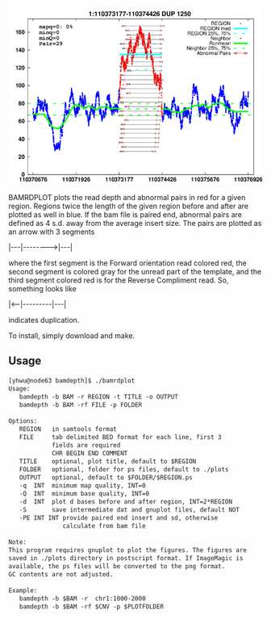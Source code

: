 ![The pair end algorithm](https://raw.githubusercontent.com/yhwu/bamrdplot/master/src/sampledup.png)
	
BAMRDPLOT plots the read depth and abnormal pairs in red for a given region. Regions twice the length of the given region before and after are plotted as well in blue. If the bam file is paired end, abnormal pairs are defined as 4 s.d. away from the average insert size. The pairs are plotted as an arrow with 3 segments

|---|-------->|---|

where the first segment is the Forward orientation read colored red, the second segment is colored gray for the unread part of the template, and the third segment colored red is for the Reverse Compliment read. So, something looks like 

|<--|---------|---|

indicates duplication. 

To install, simply download and make.

## Usage
```
[yhwu@node63 bamdepth]$ ./bamrdplot 
Usage:
   bamdepth -b BAM -r REGION -t TITLE -o OUTPUT
   bamdepth -b BAM -rf FILE -p FOLDER

Options:
   REGION   in samtools format
   FILE     tab delimited BED format for each line, first 3 
            fields are required
            CHR BEGIN END COMMENT
   TITLE    optional, plot title, default to $REGION
   FOLDER   optional, folder for ps files, default to ./plots
   OUTPUT   optional, default to $FOLDER/$REGION.ps
   -q  INT  minimum map quality, INT=0
   -Q  INT  minimum base quality, INT=0
   -d  INT  plot d bases before and after region, INT=2*REGION
   -S       save intermediate dat and gnuplot files, default NOT
   -PE INT INT provide paired end insert and sd, otherwise
               calculate from bam file

Note:
This program requires gnuplot to plot the figures. The figures are
saved in ./plots directory in postscript format. If ImageMagic is
available, the ps files will be converted to the png format.
GC contents are not adjusted.

Example:
   bamdepth -b $BAM -r  chr1:1000-2000 
   bamdepth -b $BAM -rf $CNV -p $PLOTFOLDER
```

